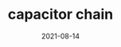 ---
layout: post
title: "capacitor chain"
date: 2021-08-14
categories: jewelry found
medium: "ceramic capacitors, electrical solder, wire"
image: /assets/images/capacitor-necklace/necklace.jpg
permalink: /caps/
---